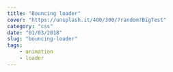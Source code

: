 ```yaml
---
title: "Bouncing loader"
cover: "https://unsplash.it/400/300/?random?BigTest"
category: "css"
date: "01/03/2018"
slug: "bouncing-loader"
tags:
    - animation
    - loader
---
```

